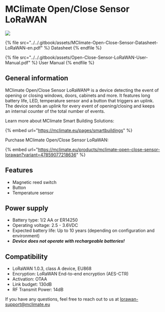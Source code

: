 # MClimate Open/Close Sensor LoRaWAN

![](../../.gitbook/assets/MClimate-Open-Close-Sensor-LoRaWAN-Datasheet-en\_pdf.png)

{% file src="../../.gitbook/assets/MClimate-Open-Close-Sensor-Datasheet-LoRaWAN-en.pdf" %}
Datasheet
{% endfile %}

{% file src="../../.gitbook/assets/Open-Close-Sensor-LoRaWAN-User-Manual.pdf" %}
User Manual
{% endfile %}

## General information <a href="#general-information" id="general-information"></a>

MClimate Open/Close Sensor LoRaWAN® is a device detecting the event of opening or closing windows, doors, cabinets and more. It features long battery life, LED, temperature sensor and a button that triggers an uplink. The device sends an uplink for every event of opening/closing and keeps an internal counter of the total number of events.

Learn more about MClimate Smart Building Solutions:

{% embed url="https://mclimate.eu/pages/smartbuildings" %}

Purchase MClimate Open/Close Sensor LoRaWAN:

{% embed url="https://mclimate.eu/products/mclimate-open-close-sensor-lorawan?variant=47859077218636" %}

## Features <a href="#features" id="features"></a>

* Magnetic reed switch
* Button
* Temperature sensor

## Power supply <a href="#power-supply" id="power-supply"></a>

* Battery type: 1/2 AA or ER14250
* Operating voltage: 2.5 - 3.6VDC
* Expected battery life: Up to 10 years (depending on configuration and environment)
* _**Device does not operate with rechargeable batteries!**_

## Compatibility

* LoRaWAN 1.0.3, class A device, EU868
* Encryption: LoRaWAN End-to-end encryption (AES-CTR)
* Activation: OTAA
* Link budget: 130dB
* RF Transmit Power: 14dB

If you have any questions, feel free to reach out to us at [lorawan-support@mclimate.eu](mailto:lorawan-support@mclimate.eu)
